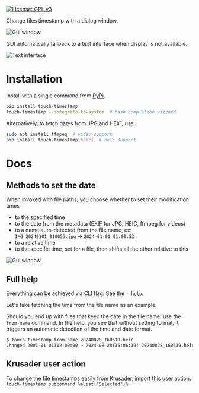 [![License: GPL v3](https://img.shields.io/badge/License-GPLv3-blue.svg)](https://www.gnu.org/licenses/gpl-3.0)

Change files timestamp with a dialog window.

![Gui window](asset/mininterface-gui.avif "Graphical interface")

GUI automatically fallback to a text interface when display is not available.

![Text interface](asset/textual.avif "Runs in the terminal")


# Installation

Install with a single command from [PyPi](https://pypi.org/project/touch-timestamp/).

```bash
pip install touch-timestamp
touch-timestamp --integrate-to-system  # bash completion wizzard
```

Alternatively, to fetch dates from JPG and HEIC, use:

```bash
sudo apt install ffmpeg  # video support
pip install touch-timestamp[heic]  # heic support
```

# Docs

## Methods to set the date

When invoked with file paths, you choose whether to set their modification times
* to the specified time
* to the date from the metadata (EXIF for JPG, HEIC, ffmpeg for videos)
* to a name auto-detected from the file name, ex: `IMG_20240101_010053.jpg` → `2024-01-01 01:00:53`
* to a relative time
* to the specific time, set for a file, then shifts all the other relative to this

![Gui window](asset/mininterface-gui-full.avif "Graphical interface")


## Full help

Everything can be achieved via CLI flag. See the `--help`.

Let's take fetching the time from the file name as an example.

Should you end up with files that keep the date in the file name, use the `from-name` command. In the help, you see that without setting format, it triggers an automatic detection of the time and date format.

```bash
$ touch-timestamp from-name 20240828_160619.heic
Changed 2001-01-01T12:00:00 → 2024-08-28T16:06:19: 20240828_160619.heic
```


## Krusader user action

To change the file timestamps easily from Krusader, import this [user action](extra/touch-timestamp-krusader-useraction.xml): `touch-timestamp subcommand %aList("Selected")%`